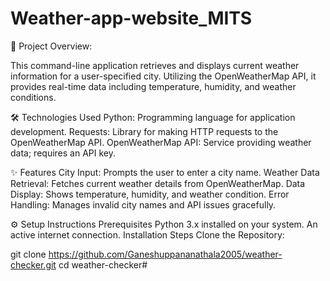 # Weather-app-website_MITS

📄 Project Overview:

This command-line application retrieves and displays current weather information for a user-specified city. Utilizing the OpenWeatherMap API, it provides real-time data including temperature, humidity, and weather conditions.

🛠️ Technologies Used
Python: Programming language for application development.
Requests: Library for making HTTP requests to the OpenWeatherMap API.
OpenWeatherMap API: Service providing weather data; requires an API key.

✨ Features
City Input: Prompts the user to enter a city name.
Weather Data Retrieval: Fetches current weather details from OpenWeatherMap.
Data Display: Shows temperature, humidity, and weather condition.
Error Handling: Manages invalid city names and API issues gracefully.

⚙️ Setup Instructions
Prerequisites
Python 3.x installed on your system.
An active internet connection.
Installation Steps
Clone the Repository:

git clone https://github.com/Ganeshuppananathala2005/weather-checker.git
cd weather-checker#
